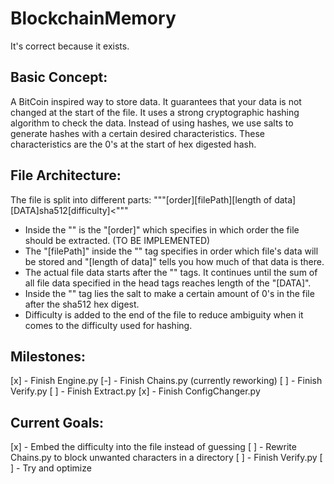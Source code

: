 # BlockchainMemory
It's correct because it exists.

## Basic Concept:
A BitCoin inspired way to store data. It guarantees that your data is not changed at the start of the file. It uses a strong cryptographic hashing algorithm to check the data. Instead of using hashes, we use salts to generate hashes with a certain desired characteristics. These characteristics are the 0's at the start of hex digested hash.

## File Architecture:
The file is split into different parts:
"""<head>[order]<file>[filePath][length of data]</file></head>[DATA]<hash>sha512</hash><difficulty>[difficulty]</difficulty><"""
- Inside the "<head>" is the "[order]" which specifies in which order the file should be extracted. (TO BE IMPLEMENTED)
- The "[filePath]" inside the "<file>" tag specifies in order which file's data will be stored and "[length of data]" tells you how much of that data is there.
- The actual file data starts after the "</file></head>" tags. It continues until the sum of all file data specified in the head tags reaches length of the "[DATA]".
- Inside the "<hash>" tag lies the salt to make a certain amount of 0's in the file after the sha512 hex digest. 
- Difficulty is added to the end of the file to reduce ambiguity when it comes to the difficulty used for hashing.

## Milestones:
[x] - Finish Engine.py
[-] - Finish Chains.py (currently reworking)
[ ] - Finish Verify.py
[ ] - Finish Extract.py
[x] - Finish ConfigChanger.py

## Current Goals:
[x] - Embed the difficulty into the file instead of guessing
[ ] - Rewrite Chains.py to block unwanted characters in a directory
[ ] - Finish Verify.py
[ ] - Try and optimize
